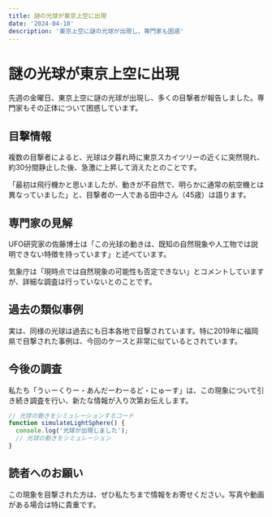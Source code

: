 ```yaml
---
title: 謎の光球が東京上空に出現
date: '2024-04-18'
description: '東京上空に謎の光球が出現し、専門家も困惑'
---
```


# 謎の光球が東京上空に出現

先週の金曜日、東京上空に謎の光球が出現し、多くの目撃者が報告しました。専門家もその正体について困惑しています。

## 目撃情報

複数の目撃者によると、光球は夕暮れ時に東京スカイツリーの近くに突然現れ、約30分間静止した後、急激に上昇して消えたとのことです。

「最初は飛行機かと思いましたが、動きが不自然で、明らかに通常の航空機とは異なっていました」と、目撃者の一人である田中さん（45歳）は語ります。

## 専門家の見解

UFO研究家の佐藤博士は「この光球の動きは、既知の自然現象や人工物では説明できない特徴を持っています」と述べています。

気象庁は「現時点では自然現象の可能性も否定できない」とコメントしていますが、詳細な調査は行っていないとのことです。

## 過去の類似事例

実は、同様の光球は過去にも日本各地で目撃されています。特に2019年に福岡県で目撃された事例は、今回のケースと非常に似ているとされています。

## 今後の調査

私たち「うぃーくりー・あんだーわーるど・にゅーす」は、この現象について引き続き調査を行い、新たな情報が入り次第お伝えします。

```javascript
// 光球の動きをシミュレーションするコード
function simulateLightSphere() {
  console.log('光球が出現しました');
  // 光球の動きをシミュレーション
}
```

## 読者へのお願い

この現象を目撃された方は、ぜひ私たちまで情報をお寄せください。写真や動画がある場合は特に貴重です。

